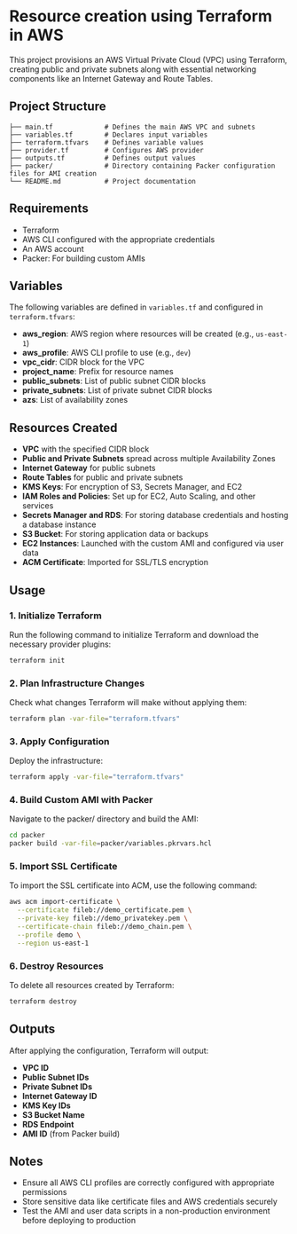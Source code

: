# Resource creation using Terraform in AWS

This project provisions an AWS Virtual Private Cloud (VPC) using Terraform, creating public and private subnets along with essential networking components like an Internet Gateway and Route Tables.

## Project Structure

```
├── main.tf             # Defines the main AWS VPC and subnets
├── variables.tf        # Declares input variables
├── terraform.tfvars    # Defines variable values
├── provider.tf         # Configures AWS provider
├── outputs.tf          # Defines output values
├── packer/             # Directory containing Packer configuration files for AMI creation
└── README.md           # Project documentation
```

## Requirements

- Terraform
- AWS CLI configured with the appropriate credentials
- An AWS account
- Packer: For building custom AMIs

## Variables

The following variables are defined in `variables.tf` and configured in `terraform.tfvars`:

- **aws\_region**: AWS region where resources will be created (e.g., `us-east-1`)
- **aws\_profile**: AWS CLI profile to use (e.g., `dev`)
- **vpc\_cidr**: CIDR block for the VPC
- **project\_name**: Prefix for resource names
- **public\_subnets**: List of public subnet CIDR blocks
- **private\_subnets**: List of private subnet CIDR blocks
- **azs**: List of availability zones

## Resources Created

- **VPC** with the specified CIDR block
- **Public and Private Subnets** spread across multiple Availability Zones
- **Internet Gateway** for public subnets
- **Route Tables** for public and private subnets
- **KMS Keys**: For encryption of S3, Secrets Manager, and EC2
- **IAM Roles and Policies**: Set up for EC2, Auto Scaling, and other services
- **Secrets Manager and RDS**: For storing database credentials and hosting a database instance
- **S3 Bucket**: For storing application data or backups
- **EC2 Instances**: Launched with the custom AMI and configured via user data
- **ACM Certificate**: Imported for SSL/TLS encryption

## Usage

### 1. Initialize Terraform

Run the following command to initialize Terraform and download the necessary provider plugins:

```sh
terraform init
```

### 2. Plan Infrastructure Changes

Check what changes Terraform will make without applying them:

```sh
terraform plan -var-file="terraform.tfvars"
```

### 3. Apply Configuration

Deploy the infrastructure:

```sh
terraform apply -var-file="terraform.tfvars"
```

### 4. Build Custom AMI with Packer

Navigate to the packer/ directory and build the AMI:

```sh
cd packer
packer build -var-file=packer/variables.pkrvars.hcl 
```

### 5. Import SSL Certificate

To import the SSL certificate into ACM, use the following command:

```sh
aws acm import-certificate \
  --certificate fileb://demo_certificate.pem \
  --private-key fileb://demo_privatekey.pem \
  --certificate-chain fileb://demo_chain.pem \
  --profile demo \
  --region us-east-1
```

### 6. Destroy Resources

To delete all resources created by Terraform:

```sh
terraform destroy
```

## Outputs

After applying the configuration, Terraform will output:

- **VPC ID**
- **Public Subnet IDs**
- **Private Subnet IDs**
- **Internet Gateway ID**
- **KMS Key IDs**
- **S3 Bucket Name**
- **RDS Endpoint**
- **AMI ID** (from Packer build)

## Notes

- Ensure all AWS CLI profiles are correctly configured with appropriate permissions
- Store sensitive data like certificate files and AWS credentials securely
- Test the AMI and user data scripts in a non-production environment before deploying to production